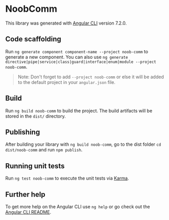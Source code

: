 # NoobComm

This library was generated with [Angular CLI](https://github.com/angular/angular-cli) version 7.2.0.

## Code scaffolding

Run `ng generate component component-name --project noob-comm` to generate a new component. You can also use `ng generate directive|pipe|service|class|guard|interface|enum|module --project noob-comm`.
> Note: Don't forget to add `--project noob-comm` or else it will be added to the default project in your `angular.json` file. 

## Build

Run `ng build noob-comm` to build the project. The build artifacts will be stored in the `dist/` directory.

## Publishing

After building your library with `ng build noob-comm`, go to the dist folder `cd dist/noob-comm` and run `npm publish`.

## Running unit tests

Run `ng test noob-comm` to execute the unit tests via [Karma](https://karma-runner.github.io).

## Further help

To get more help on the Angular CLI use `ng help` or go check out the [Angular CLI README](https://github.com/angular/angular-cli/blob/master/README.md).
